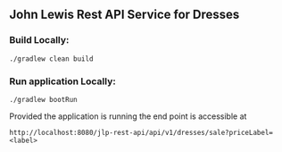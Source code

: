 ## John Lewis Rest API Service for Dresses

### Build Locally:
```shell script
./gradlew clean build
```

### Run application Locally:
```shell script
./gradlew bootRun
```

Provided the application is running the end point is accessible at

`http://localhost:8080/jlp-rest-api/api/v1/dresses/sale?priceLabel=<label>`
